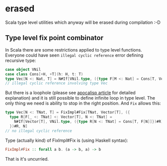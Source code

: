 erased
======

Scala type level utilities which anyway will be erased during compilation :-D


Type level fix point combinator
-------------------------------

In Scala there are some restrictions applied to type level functions. Everyone could have seen `illegal cyclic reference` error defining recursive type:

```scala
case object VNil
case class Cons[+H, +T](h: H, t: T)
type Vec[N <: Nat, T] = N#If[VNil.type, ({type F[M <: Nat] = Cons[T, Vec[M, T]]})#F]
// illegal cyclic reference involving type Vec
```

But there is a loophole (please see [apocalisp article](http://apocalisp.wordpress.com/2010/06/08/type-level-programming-in-scala/) for detailed explanation) and it is still possible to define infinite loop in type level. The only thing we need is ability to stop in the right position. And `Fix` allows this:

```scala
type Vec[N <: TNat, T] = FixImpl#Fix[TNat, Vector[T], ({
  type R[F[_ <: TNat] <: Vector[T], N <: TNat] =
    N#If[Vector[T], VNil.type, ({type R[N <: TNat] = Cons[T, F[N]]})#R]
  })#R, N]
// no illegal cyclic reference
```

Type (actually kind) of FixImpl#Fix is (using Haskell syntax):

```haskell
FixImpl#Fix :: forall a b. (a -> b, a) -> b
```

That is it's uncurried.
